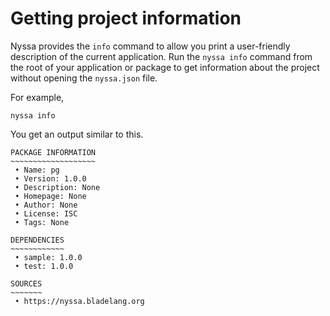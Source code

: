 # Getting project information

Nyssa provides the `info` command to allow you print a user-friendly description of the current application. Run the `nyssa info` command from the root of your application or package to get information about the project without opening the `nyssa.json` file.

For example,

```
nyssa info
```

You get an output similar to this.

```
PACKAGE INFORMATION 
~~~~~~~~~~~~~~~~~~~
 • Name: pg
 • Version: 1.0.0
 • Description: None
 • Homepage: None
 • Author: None
 • License: ISC
 • Tags: None

DEPENDENCIES 
~~~~~~~~~~~~
 • sample: 1.0.0
 • test: 1.0.0

SOURCES 
~~~~~~~
 • https://nyssa.bladelang.org
```
